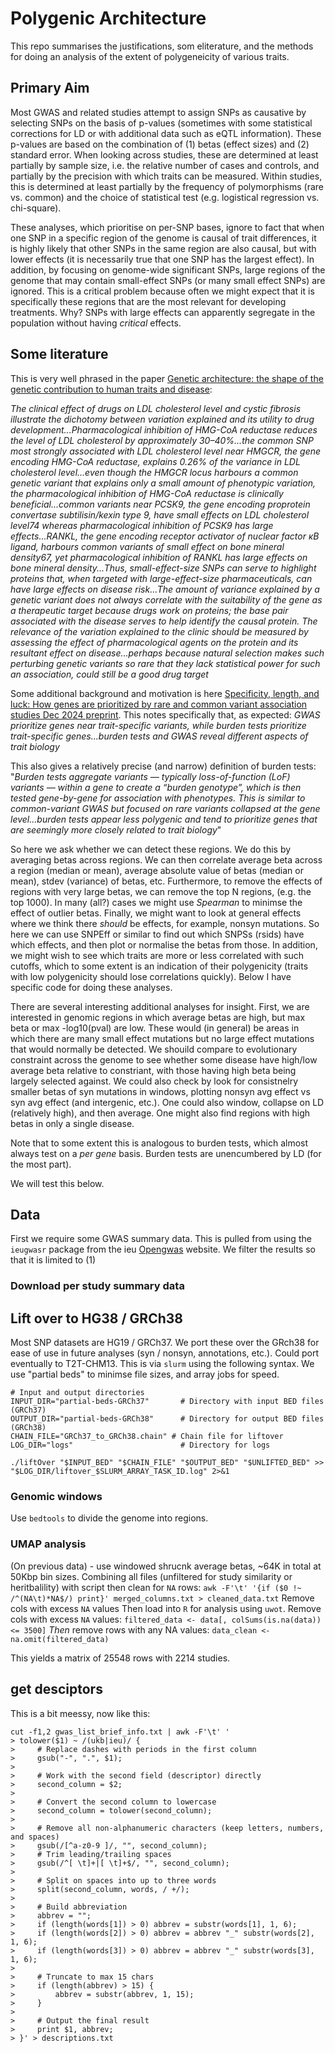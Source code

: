 # Polygenic Architecture
This repo summarises the justifications, som eliterature, and the methods for doing an analysis of the extent of polygeneicity of various traits.

## Primary Aim
Most GWAS and related studies attempt to assign SNPs as causative by selecting SNPs on the basis of p-values (sometimes with some statistical corrections for LD or with additional data such as eQTL information). These p-values are based on the combination of (1) betas (effect sizes) and (2) standard error. When looking across studies, these are determined at least partially by sample size, i.e. the relative number of cases and controls, and partially by the precision with which traits can be measured. Within studies, this is determined at least partially by the frequency of polymorphisms (rare vs. common) and the choice of statistical test (e.g. logistical regression vs. chi-square).

These analyses, which prioritise on per-SNP bases, ignore to fact that when one SNP in a specific region of the genome is causal of trait differences, it is highly likely that other SNPs in the same region are also causal, but with lower effects (it is necessarily true that one SNP has the largest effect). In addition, by focusing on genome-wide significant SNPs, large regions of the genome that may contain small-effect SNPs (or many small effect SNPs) are ignored. This is a critical problem because often we might expect that it is specifically these regions that are the most relevant for developing treatments. Why? SNPs with large effects can apparently segregate in the population without having *critical* effects.

## Some literature
This is very well phrased in the paper [Genetic architecture: the shape of the genetic contribution to human traits and disease](https://www.nature.com/articles/nrg.2017.101):

*The clinical effect of drugs on LDL cholesterol level and cystic fibrosis illustrate the dichotomy between variation explained and its utility to drug development...Pharmacological inhibition of HMG-CoA reductase reduces the level of LDL cholesterol by approximately 30–40%...the common SNP most strongly associated with LDL cholesterol level near HMGCR, the gene encoding HMG-CoA reductase, explains 0.26% of the variance in LDL cholesterol level...even though the HMGCR locus harbours a common genetic variant that
explains only a small amount of phenotypic variation, the pharmacological inhibition of HMG-CoA reductase is clinically beneficial...common variants near PCSK9, the gene encoding proprotein convertase subtilisin/kexin type 9, have small effects on LDL cholesterol level74 whereas pharmacological inhibition of PCSK9 has large effects...RANKL, the gene encoding receptor activator of nuclear factor κB ligand, harbours common variants of small effect on bone mineral density67, yet pharmacological inhibition of RANKL has large effects on bone mineral density...Thus, small-effect-size SNPs can serve to highlight proteins that, when targeted with large-effect-size pharmaceuticals, can have large effects on disease risk...The amount of variance explained by a genetic variant does not always correlate with the suitability of the gene as a therapeutic target because drugs work on proteins; the base pair associated with the disease serves to help identify the causal protein. The relevance of the variation explained to the clinic should be measured by assessing the effect of pharmacological agents on the protein and its resultant effect on disease...perhaps because natural selection makes such perturbing genetic variants so rare that they lack statistical power for such an association, could still be a good drug target*

Some additional background and motivation is here 
[Specificity, length, and luck: How genes are prioritized by rare and common variant association studies Dec 2024 preprint](https://www.biorxiv.org/content/10.1101/2024.12.12.628073v1.full). This notes specifically that, as expected: 
*GWAS prioritize genes near trait-specific variants, while burden tests prioritize trait-specific genes...burden tests and GWAS reveal different aspects of trait biology*

This also gives a relatively precise (and narrow) definition of burden tests: "*Burden tests aggregate variants — typically loss-of-function (LoF) variants — within a gene to create a “burden genotype”, which is then tested gene-by-gene for association with phenotypes. This is similar to common-variant GWAS but focused on rare variants collapsed at the gene level...burden tests appear less polygenic and tend to prioritize genes that are seemingly more closely related to trait biology*"

So here we ask whether we can detect these regions. We do this by averaging betas across regions. We can then correlate average beta across a region (median or mean), average absolute value of betas (median or mean), stdev (variance) of betas, etc. Furthermore, to remove the effects of regions with very large betas, we can remove the top N regions, (e.g. the top 1000). In many (all?) cases we might use *Spearman* to minimse the effect of outlier betas. Finally, we might want to look at general effects where we think there *should* be effects, for example, nonsyn mutations. So here we can use SNPEff or similar to find out which SNPSs (rsids) have which effects, and then plot or normalise the betas from those. In addition, we might wish to see which traits are more or less correlated with such cutoffs, which to some extent is an indication of their polygenicity (traits with low polygenicity should lose correlations quickly). Below I have specific code for doing these analyses.

There are several interesting additional analyses for insight. First, we are interested in genomic regions in which average betas are high, but max beta or max -log10(pval) are low. These would (in general) be areas in which there are many small effect mutations but no large effect mutations that would normally be detected. We shouild compare to evolutionary constraint across the genome to see whether some disease have high/low average beta relative to constriant, with those having high beta being largely selected against. We could also check by look for consistnelry smaller betas of syn mutations in windows, plotting nonsyn avg effect vs syn avg effect (and intergenic, etc.). One could also window, collapse on LD (relatively high), and then average. One might also find regions with high betas in only a single disease.

Note that to some extent this is analogous to burden tests, which almost always test on a *per gene* basis. Burden tests are unencumbered by LD (for the most part).

We will test this below.

## Data
First we require some GWAS summary data. This is pulled from using the `ieugwasr` package from the ieu [Opengwas](https://gwas.mrcieu.ac.uk/) website. We filter the results so that it is limited to (1) 

### Download per study summary data 

## Lift over to HG38 / GRCh38
Most SNP datasets are HG19 / GRCh37. We port these over the GRch38 for ease of use in future analyses (syn / nonsyn, annotations, etc.). Could port eventually to T2T-CHM13. This is via `slurm` using the following syntax. We use "partial beds" to minimse file sizes, and array jobs for speed.

```
# Input and output directories
INPUT_DIR="partial-beds-GRCh37"       # Directory with input BED files (GRCh37)
OUTPUT_DIR="partial-beds-GRCh38"      # Directory for output BED files (GRCh38)
CHAIN_FILE="GRCh37_to_GRCh38.chain" # Chain file for liftover
LOG_DIR="logs"                        # Directory for logs

./liftOver "$INPUT_BED" "$CHAIN_FILE" "$OUTPUT_BED" "$UNLIFTED_BED" >> "$LOG_DIR/liftover_$SLURM_ARRAY_TASK_ID.log" 2>&1

```

### Genomic windows
Use `bedtools` to divide the genome into regions.

### UMAP analysis
(On previous data) - use windowed shrucnk average betas, ~64K in total at 50Kbp bin sizes. Combining all files (unfiltered for study similarity or heritbalility) with script then clean for `NA` rows:
```awk -F'\t' '{if ($0 !~ /^(NA\t)*NA$/) print}' merged_columns.txt > cleaned_data.txt```
Remove cols with excess `NA` values
Then load into `R` for analysis using `uwot`.
Remove cols with excess `NA` values:
```filtered_data <- data[, colSums(is.na(data)) <= 3500]```
*Then* remove rows with any NA values:
```data_clean <- na.omit(filtered_data)```

This yields a matrix of 25548 rows with 2214 studies.

## get desciptors
This is a bit meessy, now like this:
```
cut -f1,2 gwas_list_brief_info.txt | awk -F'\t' '
> tolower($1) ~ /(ukb|ieu)/ {
>     # Replace dashes with periods in the first column
>     gsub("-", ".", $1);
>
>     # Work with the second field (descriptor) directly
>     second_column = $2;
>
>     # Convert the second column to lowercase
>     second_column = tolower(second_column);
>
>     # Remove all non-alphanumeric characters (keep letters, numbers, and spaces)
>     gsub(/[^a-z0-9 ]/, "", second_column);
>     # Trim leading/trailing spaces
>     gsub(/^[ \t]+|[ \t]+$/, "", second_column);
>
>     # Split on spaces into up to three words
>     split(second_column, words, / +/);
>
>     # Build abbreviation
>     abbrev = "";
>     if (length(words[1]) > 0) abbrev = substr(words[1], 1, 6);
>     if (length(words[2]) > 0) abbrev = abbrev "_" substr(words[2], 1, 6);
>     if (length(words[3]) > 0) abbrev = abbrev "_" substr(words[3], 1, 6);
>
>     # Truncate to max 15 chars
>     if (length(abbrev) > 15) {
>         abbrev = substr(abbrev, 1, 15);
>     }
>
>     # Output the final result
>     print $1, abbrev;
> }' > descriptions.txt
```